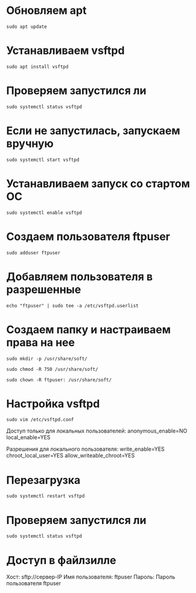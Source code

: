 # Обновляем apt
 ```
 sudo apt update
 ```

# Устанавливаем vsftpd
 ```
 sudo apt install vsftpd
 ```

# Проверяем запустился ли
 ```
 sudo systemctl status vsftpd
 ```

# Если не запустилась, запускаем вручную
 ```
 sudo systemctl start vsftpd
 ```

# Устанавливаем запуск со стартом ОС
 ```
 sudo systemctl enable vsftpd
 ```

# Создаем пользователя ftpuser
 ```
 sudo adduser ftpuser
 ```

# Добавляем пользователя в разрешенные
 ```
 echo "ftpuser" | sudo tee -a /etc/vsftpd.userlist
 ```

# Создаем папку и настраиваем права на нее
 ```
 sudo mkdir -p /usr/share/soft/
 ```
 ```
 sudo chmod -R 750 /usr/share/soft/
 ```
 ```
 sudo chown -R ftpuser: /usr/share/soft/
 ```

# Настройка vsftpd
 ```
 sudo vim /etc/vsftpd.conf
 ```
 Доступ только для локальных пользователей:
    anonymous_enable=NO
    local_enable=YES

 Разрешения для локального пользователя:
    write_enable=YES
    chroot_local_user=YES
    allow_writeable_chroot=YES

# Перезагрузка
 ```
 sudo systemctl restart vsftpd
 ```

# Проверяем запустился ли
 ```
 sudo systemctl status vsftpd
 ```

# Доступ в файлзилле

Хост: sftp://сервер-IP
Имя пользователя: ftpuser
Пароль: Пароль пользователя ftpuser